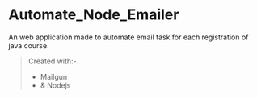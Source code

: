 # Automate_Node_Emailer
An web application made to automate email task for each registration of java course.
>
>Created with:-
>- Mailgun
>- & Nodejs
